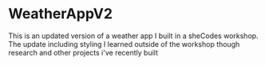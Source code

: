 # WeatherAppV2

This is an updated version of a weather app I built in a sheCodes workshop. The update including styling I learned outside of the workshop though research and other projects i've recently built
